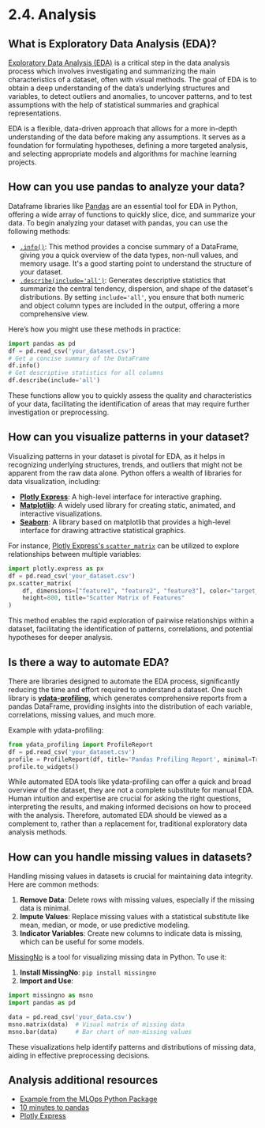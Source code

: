 # 2.4. Analysis

## What is Exploratory Data Analysis (EDA)?

[Exploratory Data Analysis (EDA)](https://en.wikipedia.org/wiki/Exploratory_data_analysis) is a critical step in the data analysis process which involves investigating and summarizing the main characteristics of a dataset, often with visual methods. The goal of EDA is to obtain a deep understanding of the data’s underlying structures and variables, to detect outliers and anomalies, to uncover patterns, and to test assumptions with the help of statistical summaries and graphical representations.

EDA is a flexible, data-driven approach that allows for a more in-depth understanding of the data before making any assumptions. It serves as a foundation for formulating hypotheses, defining a more targeted analysis, and selecting appropriate models and algorithms for machine learning projects.

## How can you use pandas to analyze your data?

Dataframe libraries like [Pandas](https://pandas.pydata.org/) are an essential tool for EDA in Python, offering a wide array of functions to quickly slice, dice, and summarize your data. To begin analyzing your dataset with pandas, you can use the following methods:

- [`.info()`](https://pandas.pydata.org/docs/reference/api/pandas.DataFrame.info.html): This method provides a concise summary of a DataFrame, giving you a quick overview of the data types, non-null values, and memory usage. It's a good starting point to understand the structure of your dataset.
- [`.describe(include='all')`](https://pandas.pydata.org/docs/reference/api/pandas.DataFrame.describe.html): Generates descriptive statistics that summarize the central tendency, dispersion, and shape of the dataset's distributions. By setting `include='all'`, you ensure that both numeric and object column types are included in the output, offering a more comprehensive view.

Here’s how you might use these methods in practice:

```python
import pandas as pd
df = pd.read_csv('your_dataset.csv')
# Get a concise summary of the DataFrame
df.info()
# Get descriptive statistics for all columns
df.describe(include='all')
```

These functions allow you to quickly assess the quality and characteristics of your data, facilitating the identification of areas that may require further investigation or preprocessing.

## How can you visualize patterns in your dataset?

Visualizing patterns in your dataset is pivotal for EDA, as it helps in recognizing underlying structures, trends, and outliers that might not be apparent from the raw data alone. Python offers a wealth of libraries for data visualization, including:

- **[Plotly Express](https://plotly.com/python/plotly-express/)**: A high-level interface for interactive graphing.
- **[Matplotlib](https://matplotlib.org/)**: A widely used library for creating static, animated, and interactive visualizations.
- **[Seaborn](https://seaborn.pydata.org/)**: A library based on matplotlib that provides a high-level interface for drawing attractive statistical graphics.

For instance, [Plotly Express's `scatter_matrix`](https://plotly.com/python/splom/) can be utilized to explore relationships between multiple variables:

```python
import plotly.express as px
df = pd.read_csv('your_dataset.csv')
px.scatter_matrix(
    df, dimensions=["feature1", "feature2", "feature3"], color="target_variable",
    height=800, title="Scatter Matrix of Features"
)
```

This method enables the rapid exploration of pairwise relationships within a dataset, facilitating the identification of patterns, correlations, and potential hypotheses for deeper analysis.

## Is there a way to automate EDA?

There are libraries designed to automate the EDA process, significantly reducing the time and effort required to understand a dataset. One such library is **[ydata-profiling](https://docs.profiling.ydata.ai/latest/)**, which generates comprehensive reports from a pandas DataFrame, providing insights into the distribution of each variable, correlations, missing values, and much more.

Example with ydata-profiling:

```python
from ydata_profiling import ProfileReport
df = pd.read_csv('your_dataset.csv')
profile = ProfileReport(df, title='Pandas Profiling Report', minimal=True)
profile.to_widgets()
```

While automated EDA tools like ydata-profiling can offer a quick and broad overview of the dataset, they are not a complete substitute for manual EDA. Human intuition and expertise are crucial for asking the right questions, interpreting the results, and making informed decisions on how to proceed with the analysis. Therefore, automated EDA should be viewed as a complement to, rather than a replacement for, traditional exploratory data analysis methods.

## How can you handle missing values in datasets?

Handling missing values in datasets is crucial for maintaining data integrity. Here are common methods:

1. **Remove Data**: Delete rows with missing values, especially if the missing data is minimal.
2. **Impute Values**: Replace missing values with a statistical substitute like mean, median, or mode, or use predictive modeling.
3. **Indicator Variables**: Create new columns to indicate data is missing, which can be useful for some models.

[MissingNo](https://github.com/ResidentMario/missingno) is a tool for visualizing missing data in Python. To use it:

1. **Install MissingNo**: `pip install missingno`
2. **Import and Use**:
```python
import missingno as msno
import pandas as pd

data = pd.read_csv('your_data.csv')
msno.matrix(data)  # Visual matrix of missing data
msno.bar(data)     # Bar chart of non-missing values
```

These visualizations help identify patterns and distributions of missing data, aiding in effective preprocessing decisions.

## Analysis additional resources

- [Example from the MLOps Python Package](https://github.com/fmind/mlops-python-package/blob/main/notebooks/prototype.ipynb)
- [10 minutes to pandas](https://pandas.pydata.org/docs/user_guide/10min.html)
- [Plotly Express](https://plotly.com/python/plotly-express/)